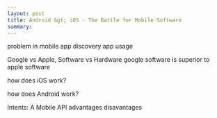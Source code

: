 ```yaml
---
layout: post
title: Android &gt; iOS - The Battle for Mobile Software
summary:
---
```


problem in mobile
app discovery
app usage

Google vs Apple, Software vs Hardware
google software is superior to apple software

how does iOS work?

how does Android work?


Intents: A Mobile API
advantages
disavantages
